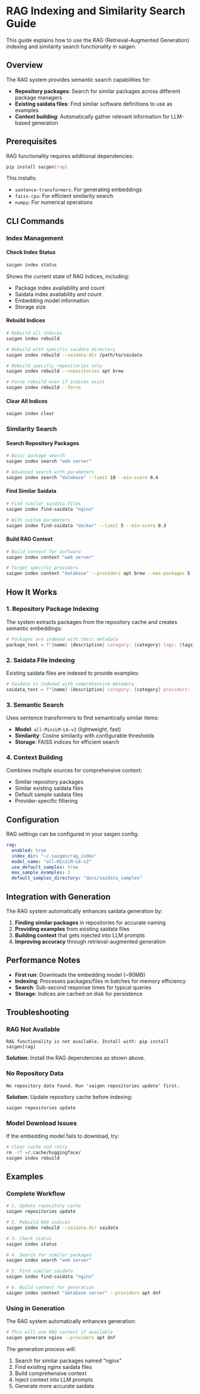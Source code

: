 # RAG Indexing and Similarity Search Guide

This guide explains how to use the RAG (Retrieval-Augmented Generation) indexing and similarity search functionality in saigen.

## Overview

The RAG system provides semantic search capabilities for:
- **Repository packages**: Search for similar packages across different package managers
- **Existing saidata files**: Find similar software definitions to use as examples
- **Context building**: Automatically gather relevant information for LLM-based generation

## Prerequisites

RAG functionality requires additional dependencies:

```bash
pip install saigen[rag]
```

This installs:
- `sentence-transformers`: For generating embeddings
- `faiss-cpu`: For efficient similarity search
- `numpy`: For numerical operations

## CLI Commands

### Index Management

#### Check Index Status
```bash
saigen index status
```

Shows the current state of RAG indices, including:
- Package index availability and count
- Saidata index availability and count
- Embedding model information
- Storage size

#### Rebuild Indices
```bash
# Rebuild all indices
saigen index rebuild

# Rebuild with specific saidata directory
saigen index rebuild --saidata-dir /path/to/saidata

# Rebuild specific repositories only
saigen index rebuild --repositories apt brew

# Force rebuild even if indices exist
saigen index rebuild --force
```

#### Clear All Indices
```bash
saigen index clear
```

### Similarity Search

#### Search Repository Packages
```bash
# Basic package search
saigen index search "web server"

# Advanced search with parameters
saigen index search "database" --limit 10 --min-score 0.4
```

#### Find Similar Saidata
```bash
# Find similar saidata files
saigen index find-saidata "nginx"

# With custom parameters
saigen index find-saidata "docker" --limit 5 --min-score 0.3
```

#### Build RAG Context
```bash
# Build context for software
saigen index context "web server"

# Target specific providers
saigen index context "database" --providers apt brew --max-packages 5
```

## How It Works

### 1. Repository Package Indexing

The system extracts packages from the repository cache and creates semantic embeddings:

```python
# Packages are indexed with their metadata
package_text = f"{name} {description} category: {category} tags: {tags} repository: {repository}"
```

### 2. Saidata File Indexing

Existing saidata files are indexed to provide examples:

```python
# Saidata is indexed with comprehensive metadata
saidata_text = f"{name} {description} category: {category} providers: {providers} packages: {package_names}"
```

### 3. Semantic Search

Uses sentence transformers to find semantically similar items:

- **Model**: `all-MiniLM-L6-v2` (lightweight, fast)
- **Similarity**: Cosine similarity with configurable thresholds
- **Storage**: FAISS indices for efficient search

### 4. Context Building

Combines multiple sources for comprehensive context:

- Similar repository packages
- Similar existing saidata files
- Default sample saidata files
- Provider-specific filtering

## Configuration

RAG settings can be configured in your saigen config:

```yaml
rag:
  enabled: true
  index_dir: "~/.saigen/rag_index"
  model_name: "all-MiniLM-L6-v2"
  use_default_samples: true
  max_sample_examples: 3
  default_samples_directory: "docs/saidata_samples"
```

## Integration with Generation

The RAG system automatically enhances saidata generation by:

1. **Finding similar packages** in repositories for accurate naming
2. **Providing examples** from existing saidata files
3. **Building context** that gets injected into LLM prompts
4. **Improving accuracy** through retrieval-augmented generation

## Performance Notes

- **First run**: Downloads the embedding model (~90MB)
- **Indexing**: Processes packages/files in batches for memory efficiency
- **Search**: Sub-second response times for typical queries
- **Storage**: Indices are cached on disk for persistence

## Troubleshooting

### RAG Not Available
```
RAG functionality is not available. Install with: pip install saigen[rag]
```
**Solution**: Install the RAG dependencies as shown above.

### No Repository Data
```
No repository data found. Run 'saigen repositories update' first.
```
**Solution**: Update repository cache before indexing:
```bash
saigen repositories update
```

### Model Download Issues
If the embedding model fails to download, try:
```bash
# Clear cache and retry
rm -rf ~/.cache/huggingface/
saigen index rebuild
```

## Examples

### Complete Workflow

```bash
# 1. Update repository cache
saigen repositories update

# 2. Rebuild RAG indices
saigen index rebuild --saidata-dir saidata

# 3. Check status
saigen index status

# 4. Search for similar packages
saigen index search "web server"

# 5. Find similar saidata
saigen index find-saidata "nginx"

# 6. Build context for generation
saigen index context "database server" --providers apt dnf
```

### Using in Generation

The RAG system automatically enhances generation:

```bash
# This will use RAG context if available
saigen generate nginx --providers apt dnf
```

The generation process will:
1. Search for similar packages named "nginx"
2. Find existing nginx saidata files
3. Build comprehensive context
4. Inject context into LLM prompts
5. Generate more accurate saidata